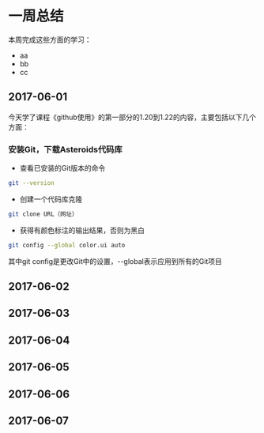 # 一周总结
本周完成这些方面的学习：
* aa
* bb
* cc
## 2017-06-01
今天学了课程《github使用》的第一部分的1.20到1.22的内容，主要包括以下几个方面：  
### 安装Git，下载Asteroids代码库  
* 查看已安装的Git版本的命令
```bash
git --version
```  
* 创建一个代码库克隆
```bash
git clone URL（网址）
```  
* 获得有颜色标注的输出结果，否则为黑白
```bash
git config --global color.ui auto
```
其中git config是更改Git中的设置，--global表示应用到所有的Git项目  

## 2017-06-02

## 2017-06-03


## 2017-06-04
## 2017-06-05
## 2017-06-06
## 2017-06-07

